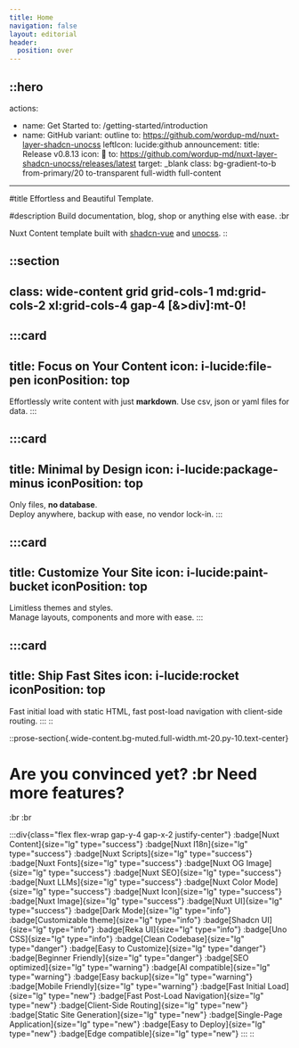 ```yaml
---
title: Home
navigation: false
layout: editorial
header:
  position: over
---
```


::hero
---
actions:
  - name: Get Started
    to: /getting-started/introduction
  - name: GitHub
    variant: outline
    to: https://github.com/wordup-md/nuxt-layer-shadcn-unocss
    leftIcon: lucide:github
announcement:
  title: Release v0.8.13
  icon: 🎉
  to: https://github.com/wordup-md/nuxt-layer-shadcn-unocss/releases/latest
  target: _blank
class: bg-gradient-to-b from-primary/20 to-transparent full-width full-content
---
#title
Effortless and Beautiful Template.

#description
Build documentation, blog, shop or anything else with ease. :br

Nuxt Content template built with [shadcn-vue](https://www.shadcn-vue.com) and [unocss](https://unocss.dev).
::

::section
---
class: wide-content grid grid-cols-1 md:grid-cols-2 xl:grid-cols-4 gap-4 [&>div]:mt-0!
---
  :::card
  ---
  title: Focus on Your Content
  icon: i-lucide:file-pen
  iconPosition: top
  ---
  Effortlessly write content with just **markdown**. Use csv, json or yaml files for data.
  :::

  :::card
  ---
  title: Minimal by Design
  icon: i-lucide:package-minus
  iconPosition: top
  ---
  Only files, **no database**.\
  Deploy anywhere, backup with ease, no vendor lock-in.
  :::

  :::card
  ---
  title: Customize Your Site
  icon: i-lucide:paint-bucket
  iconPosition: top
  ---
  Limitless themes and styles.\
  Manage layouts, components and more with ease.
  :::

  :::card
  ---
  title: Ship Fast Sites
  icon: i-lucide:rocket
  iconPosition: top
  ---
  Fast initial load with static HTML, fast post-load navigation with client-side routing.
  :::
::


::prose-section{.wide-content.bg-muted.full-width.mt-20.py-10.text-center}
# Are you convinced yet? :br Need more features?

:br
:br

  :::div{class="flex flex-wrap gap-y-4 gap-x-2 justify-center"}
  :badge[Nuxt Content]{size="lg" type="success"}
  :badge[Nuxt I18n]{size="lg" type="success"}
  :badge[Nuxt Scripts]{size="lg" type="success"}
  :badge[Nuxt Fonts]{size="lg" type="success"}
  :badge[Nuxt OG Image]{size="lg" type="success"}
  :badge[Nuxt SEO]{size="lg" type="success"}
  :badge[Nuxt LLMs]{size="lg" type="success"}
  :badge[Nuxt Color Mode]{size="lg" type="success"}
  :badge[Nuxt Icon]{size="lg" type="success"}
  :badge[Nuxt Image]{size="lg" type="success"}
  :badge[Nuxt UI]{size="lg" type="success"}
  :badge[Dark Mode]{size="lg" type="info"}
  :badge[Customizable theme]{size="lg" type="info"}
  :badge[Shadcn UI]{size="lg" type="info"}
  :badge[Reka UI]{size="lg" type="info"}
  :badge[Uno CSS]{size="lg" type="info"}
  :badge[Clean Codebase]{size="lg" type="danger"}
  :badge[Easy to Customize]{size="lg" type="danger"}
  :badge[Beginner Friendly]{size="lg" type="danger"}
  :badge[SEO optimized]{size="lg" type="warning"}
  :badge[AI compatible]{size="lg" type="warning"}
  :badge[Easy backup]{size="lg" type="warning"}
  :badge[Mobile Friendly]{size="lg" type="warning"}
  :badge[Fast Initial Load]{size="lg" type="new"}
  :badge[Fast Post-Load Navigation]{size="lg" type="new"}
  :badge[Client-Side Routing]{size="lg" type="new"}
  :badge[Static Site Generation]{size="lg" type="new"}
  :badge[Single-Page Application]{size="lg" type="new"}
  :badge[Easy to Deploy]{size="lg" type="new"}
  :badge[Edge compatible]{size="lg" type="new"}
  :::
::
